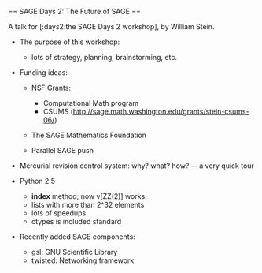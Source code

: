 == SAGE Days 2: The Future of SAGE ==

A talk for [:days2:the SAGE Days 2 workshop], by William Stein.

 * The purpose of this workshop:
     - lots of strategy, planning, brainstorming, etc.

 * Funding ideas:
     - NSF Grants:
          - Computational Math program
          - CSUMS (http://sage.math.washington.edu/grants/stein-csums-06/)

     - The SAGE Mathematics Foundation

     - Parallel SAGE push

 * Mercurial revision control system: why? what? how? -- a very quick tour

 * Python 2.5
     - __index__ method; now v[ZZ(2)] works. 
     - lists with more than 2^32 elements
     - lots of speedups
     - ctypes is included standard

 * Recently added SAGE components:
     - gsl: GNU Scientific Library
     - twisted: Networking framework
     
           
